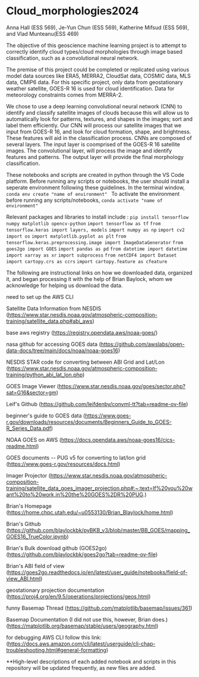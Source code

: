 # Cloud_morphologies2024
Anna Hall (ESS 569), Je-Yun Chun (ESS 569), Katherine Mifsud (ESS 569), and Vlad Munteanu(ESS 469)

The objective of this geoscience machine learning project is to attempt to correctly identify cloud types/cloud morphologies through image based classification, such as a convolutional neural network. 

The premise of this project could be completed or replicated using various model data sources like ERA5, MERRA2, CloudSat data, COSMIC data, MLS data, CMIP6 data. For this specific project, only data from geostationary weather satellite, GOES-R 16 is used for cloud identification. Data for meteorology constraints comes from MERRA-2. 

We chose to use a deep learning convolutional neural network (CNN) to identify and classify satellite images of clouds because this will allow us to automatically look for patterns, textures, and shapes in the images; sort and label them efficiently. Our CNN will process our satellite images that we input from GOES-R 16, and look for cloud formation, shape, and brightness. These features will aid in the classification process. CNNs are composed of several layers. The input layer is coomprised of the GOES-R 16 satellite images. The convolutional layer, will process the image and identify features and patterns. The output layer will provide the final morphology classification. 

These notebooks and scripts are created in python through the VS Code platform. 
Before running any scripts or notebooks, the user should install a seperate environment following these guidelines. 
In the terminal window, `conda env create "name of environment" `
To activate the environment before running any scripts/notebooks, `conda activate "name of environment"`

Relevant packages and libraries to install include : 
`pip install tensorflow numpy matplotlib opencv-python`
`import tensorflow as tf`
`from tensorflow.keras import layers, models`
`import numpy as np`
`import cv2`
`import os`
`import matplotlib.pyplot as plt`
`from tensorflow.keras.preprocessing.image import ImageDataGenerator`
`from goes2go import GOES`
`import pandas as pd`
`from datetime import datetime`
`import xarray as xr`
`import subprocess`
`from netCDF4 import Dataset`
`import cartopy.crs as ccrs`
`import cartopy.feature as cfeature`

The following are instructional links on how we downloaded data, organized it, and began processing it with the help of Brian Baylock, whom we acknowledge for helping us download the data. 

need to set up the AWS CLI

Satellite Data Information from NESDIS
(https://www.star.nesdis.noaa.gov/atmospheric-composition-training/satellite_data.php#abi_aws)

base aws registry
(https://registry.opendata.aws/noaa-goes/)

nasa github for accessing GOES data
(https://github.com/awslabs/open-data-docs/tree/main/docs/noaa/noaa-goes16)

NESDIS STAR code for converting between ABI Grid and Lat/Lon
(https://www.star.nesdis.noaa.gov/atmospheric-composition-training/python_abi_lat_lon.php)

GOES Image Viewer
(https://www.star.nesdis.noaa.gov/goes/sector.php?sat=G16&sector=gm)

Leif's Github
(https://github.com/leifdenby/convml-tt?tab=readme-ov-file)

beginner's guide to GOES data
(https://www.goes-r.gov/downloads/resources/documents/Beginners_Guide_to_GOES-R_Series_Data.pdf)

NOAA GOES on AWS
(https://docs.opendata.aws/noaa-goes16/cics-readme.html)

GOES documents -- PUG v5 for converting to lat/lon grid
(https://www.goes-r.gov/resources/docs.html)

Imager Projector 
(https://www.star.nesdis.noaa.gov/atmospheric-composition-training/satellite_data_goes_imager_projection.php#:~:text=If%20you%20want%20to%20work,in%20the%20GOES%2DR%20PUG.)

Brian's Homepage
(https://home.chpc.utah.edu/~u0553130/Brian_Blaylock/home.html)

Brian's Github
(https://github.com/blaylockbk/pyBKB_v3/blob/master/BB_GOES/mapping_GOES16_TrueColor.ipynb)

Brian's Bulk download github (GOES2go)
(https://github.com/blaylockbk/goes2go?tab=readme-ov-file)

Brian's ABI field of view
(https://goes2go.readthedocs.io/en/latest/user_guide/notebooks/field-of-view_ABI.html)

geostationary projection documentation
(https://proj4.org/en/9.5/operations/projections/geos.html)

funny Basemap Thread
(https://github.com/matplotlib/basemap/issues/361)

Basemap Documentation (I did not use this, however, Brian does.)
(https://matplotlib.org/basemap/stable/users/geography.html)

for debugging AWS CLI follow this link:
(https://docs.aws.amazon.com/cli/latest/userguide/cli-chap-troubleshooting.html#general-formatting)


**High-level descriptions of each added notebook and scripts in this repository will be updated frequently, as new files are added. 

